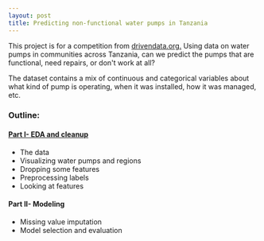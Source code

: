 ```yaml
---
layout: post
title: Predicting non-functional water pumps in Tanzania
---
```

This project is for a competition from [drivendata.org.](https://www.drivendata.org/competitions/7/) Using data on water pumps in communities across Tanzania, can we predict the pumps that are functional, need repairs, or don't work at all?

The dataset contains a mix of continuous and categorical variables about what kind of pump is operating, when it was installed, how it was managed, etc. 

### Outline:  
#### [Part I- EDA and cleanup](https://github.com/JoomiK/PredictingWaterPumps/blob/master/WaterPumps.ipynb)
* The data  
* Visualizing water pumps and regions
* Dropping some features  
* Preprocessing labels  
* Looking at features  

#### Part II- Modeling
* Missing value imputation
* Model selection and evaluation
